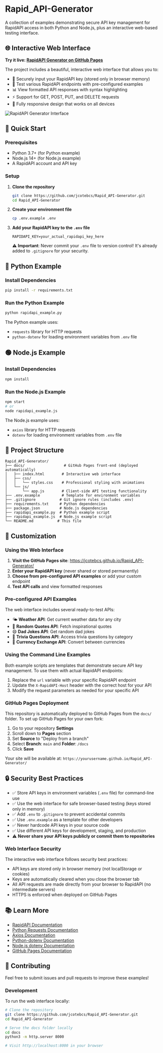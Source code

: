 # Rapid_API-Generator

A collection of examples demonstrating secure API key management for RapidAPI access in both Python and Node.js, plus an interactive web-based testing interface.

## 🌐 Interactive Web Interface

**Try it live: [RapidAPI Generator on GitHub Pages](https://jcotebcs.github.io/Rapid_API-Generator/)**

The project includes a beautiful, interactive web interface that allows you to:
- 🔑 Securely input your RapidAPI key (stored only in browser memory)
- 🎯 Test various RapidAPI endpoints with pre-configured examples
- 📊 View formatted API responses with syntax highlighting
- ⚡ Support for GET, POST, PUT, and DELETE requests
- 📱 Fully responsive design that works on all devices

![RapidAPI Generator Interface](https://github.com/user-attachments/assets/f199a3b2-9fe3-4ba4-a384-3656965cf55d)

## 🚀 Quick Start

### Prerequisites

- Python 3.7+ (for Python example)
- Node.js 14+ (for Node.js example)
- A RapidAPI account and API key

### Setup

1. **Clone the repository**
   ```bash
   git clone https://github.com/jcotebcs/Rapid_API-Generator.git
   cd Rapid_API-Generator
   ```

2. **Create your environment file**
   ```bash
   cp .env.example .env
   ```

3. **Add your RapidAPI key to the `.env` file**
   ```env
   RAPIDAPI_KEY=your_actual_rapidapi_key_here
   ```

   ⚠️ **Important**: Never commit your `.env` file to version control! It's already added to `.gitignore` for your security.

## 🐍 Python Example

### Install Dependencies
```bash
pip install -r requirements.txt
```

### Run the Python Example
```bash
python rapidapi_example.py
```

The Python example uses:
- `requests` library for HTTP requests
- `python-dotenv` for loading environment variables from `.env` file

## 🟢 Node.js Example

### Install Dependencies
```bash
npm install
```

### Run the Node.js Example
```bash
npm start
# or
node rapidapi_example.js
```

The Node.js example uses:
- `axios` library for HTTP requests
- `dotenv` for loading environment variables from `.env` file

## 📁 Project Structure

```
Rapid_API-Generator/
├── docs/                  # GitHub Pages front-end (deployed automatically)
│   ├── index.html        # Interactive web interface
│   ├── css/
│   │   └── styles.css    # Professional styling with animations
│   └── js/
│       └── app.js        # Client-side API testing functionality
├── .env.example          # Template for environment variables
├── .gitignore           # Git ignore rules (includes .env)
├── requirements.txt     # Python dependencies
├── package.json         # Node.js dependencies
├── rapidapi_example.py  # Python example script
├── rapidapi_example.js  # Node.js example script
└── README.md           # This file
```

## 🔧 Customization

### Using the Web Interface

1. **Visit the GitHub Pages site**: https://jcotebcs.github.io/Rapid_API-Generator/
2. **Enter your RapidAPI key** (never shared or stored permanently)
3. **Choose from pre-configured API examples** or add your custom endpoint
4. **Test API calls** and view formatted responses

### Pre-configured API Examples

The web interface includes several ready-to-test APIs:
- 🌤️ **Weather API**: Get current weather data for any city
- 💭 **Random Quotes API**: Fetch inspirational quotes
- 😄 **Dad Jokes API**: Get random dad jokes
- 🧠 **Trivia Questions API**: Access trivia questions by category
- 💱 **Currency Exchange API**: Convert between currencies

### Using the Command Line Examples

Both example scripts are templates that demonstrate secure API key management. To use them with actual RapidAPI endpoints:

1. Replace the `url` variable with your specific RapidAPI endpoint
2. Update the `X-RapidAPI-Host` header with the correct host for your API
3. Modify the request parameters as needed for your specific API

### GitHub Pages Deployment

This repository is automatically deployed to GitHub Pages from the `docs/` folder. To set up GitHub Pages for your own fork:

1. Go to your repository **Settings**
2. Scroll down to **Pages** section
3. Set **Source** to "Deploy from a branch"
4. Select **Branch**: `main` and **Folder**: `/docs`
5. Click **Save**

Your site will be available at: `https://yourusername.github.io/Rapid_API-Generator/`

## 🔒 Security Best Practices

- ✅ Store API keys in environment variables (`.env` file) for command-line use
- ✅ Use the web interface for safe browser-based testing (keys stored only in memory)
- ✅ Add `.env` to `.gitignore` to prevent accidental commits
- ✅ Use `.env.example` as a template for other developers
- ✅ Never hardcode API keys in your source code
- ✅ Use different API keys for development, staging, and production
- ⚠️ **Never share your API keys publicly or commit them to repositories**

### Web Interface Security

The interactive web interface follows security best practices:
- API keys are stored only in browser memory (not localStorage or cookies)
- Keys are automatically cleared when you close the browser tab
- All API requests are made directly from your browser to RapidAPI (no intermediate servers)
- HTTPS is enforced when deployed on GitHub Pages

## 📚 Learn More

- [RapidAPI Documentation](https://docs.rapidapi.com/)
- [Python Requests Documentation](https://requests.readthedocs.io/)
- [Axios Documentation](https://axios-http.com/)
- [Python-dotenv Documentation](https://pypi.org/project/python-dotenv/)
- [Node.js dotenv Documentation](https://www.npmjs.com/package/dotenv)
- [GitHub Pages Documentation](https://docs.github.com/en/pages)

## 🤝 Contributing

Feel free to submit issues and pull requests to improve these examples!

### Development

To run the web interface locally:

```bash
# Clone the repository
git clone https://github.com/jcotebcs/Rapid_API-Generator.git
cd Rapid_API-Generator

# Serve the docs folder locally
cd docs
python3 -m http.server 8000

# Visit http://localhost:8000 in your browser
```